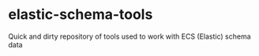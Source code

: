 # elastic-schema-tools
Quick and dirty repository of tools used to work with ECS (Elastic) schema data
